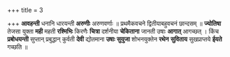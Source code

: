 +++
title = 3

+++
**आवहन्ती** धनानि धारयन्ती **अरुणीः** अरुणवर्णाः ॥ प्रथमैकवचने द्वितीयाबहुवचनं छान्दसम् ॥ **ज्योतिषा** तेजसा युक्ता **मही** महती **रश्मिभिः** किरणैः **चित्रा** दर्शनीया **चेकिताना** जानती उषाः **आगात्** आगच्छत् । किंच **प्रबोधयन्ती** सुप्तान् प्रबुद्धान् कुर्वती **देवी** द्योतमाना **उषाः** **सुयुजा** शोभनयुक्तेन **रथेन** **सुविताय** सुखप्राप्तये **ईयते** गच्छति ॥